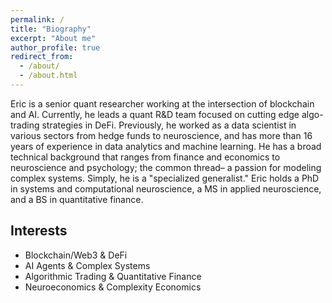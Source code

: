 ```yaml
---
permalink: /
title: "Biography"
excerpt: "About me"
author_profile: true
redirect_from:
  - /about/
  - /about.html
---
```


Eric is a senior quant researcher working at the intersection of blockchain and AI. Currently, he leads a quant R&D team focused on cutting edge algo-trading strategies in DeFi. Previously, he worked as a data scientist in various sectors from hedge funds to neuroscience, and has more than 16 years of experience in data analytics and machine learning. He has a broad technical background that ranges from finance and economics to neuroscience and psychology; the common thread– a passion for modeling complex systems. Simply, he is a "specialized generalist." Eric holds a PhD in systems and computational neuroscience, a MS in applied neuroscience, and a BS in quantitative finance.


## Interests

- Blockchain/Web3 & DeFi
- AI Agents & Complex Systems
- Algorithmic Trading & Quantitative Finance
- Neuroeconomics & Complexity Economics
